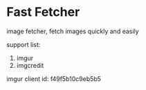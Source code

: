 # Fast Fetcher

image fetcher, fetch images quickly and easily

support list:

1. imgur
2. imgcredit

imgur client id: f49f5b10c9eb5b5
